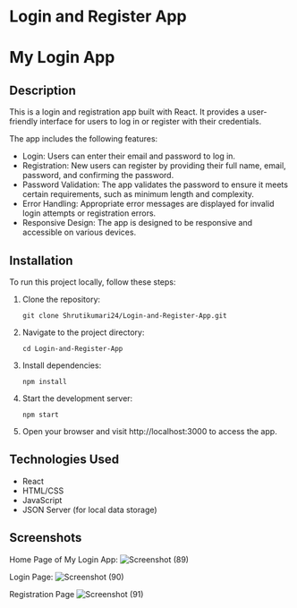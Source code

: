 # Login and Register App
# My Login App

## Description

This is a login and registration app built with React. It provides a user-friendly interface for users to log in or register with their credentials.

The app includes the following features:

- Login: Users can enter their email and password to log in.
- Registration: New users can register by providing their full name, email, password, and confirming the password.
- Password Validation: The app validates the password to ensure it meets certain requirements, such as minimum length and complexity.
- Error Handling: Appropriate error messages are displayed for invalid login attempts or registration errors.
- Responsive Design: The app is designed to be responsive and accessible on various devices.

## Installation

To run this project locally, follow these steps:

1. Clone the repository:
   ```shell
   git clone Shrutikumari24/Login-and-Register-App.git
2. Navigate to the project directory:
   ```shell
   cd Login-and-Register-App
3. Install dependencies:
   ```shell
   npm install
4. Start the development server:
   ```shell
   npm start
5. Open your browser and visit http://localhost:3000 to access the app.

## Technologies Used

- React
- HTML/CSS
- JavaScript
- JSON Server (for local data storage)

## Screenshots

Home Page of My Login App:
![Screenshot (89)](https://github.com/Shrutikumari24/Login-and-Register-App/assets/102343505/169c96fe-de02-478d-b25d-264d96005169)

Login Page:
![Screenshot (90)](https://github.com/Shrutikumari24/Login-and-Register-App/assets/102343505/8e45de9a-37d2-4184-9234-4367860e0b94)

Registration Page
![Screenshot (91)](https://github.com/Shrutikumari24/Login-and-Register-App/assets/102343505/e9889857-0d63-4197-9f67-90ca9a37eb1b)
